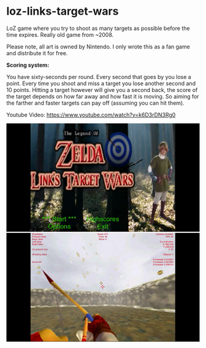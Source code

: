 # loz-links-target-wars
LoZ game where you try to shoot as many targets as possible before the time expires. Really old game from ~2008.

Please note, all art is owned by Nintendo. I only wrote this as a fan game and distribute it for free.

**Scoring system:**

You have sixty-seconds per round. Every second that goes by you lose a point. Every time you shoot and miss a target you lose another second and 10 points. Hitting a target however will give you a second back, the score of the target depends on how far away and how fast it is moving. So aiming for the farther and faster targets can pay off (assuming you can hit them).

Youtube Video: https://www.youtube.com/watch?v=k6D3rDN3Rg0

![Title Screen](https://raw.githubusercontent.com/geekylink/loz-links-target-wars/main/screenshots/TitleScreen.png)
![Gamplay](https://raw.githubusercontent.com/geekylink/loz-links-target-wars/main/screenshots/Gameplay1.png)
